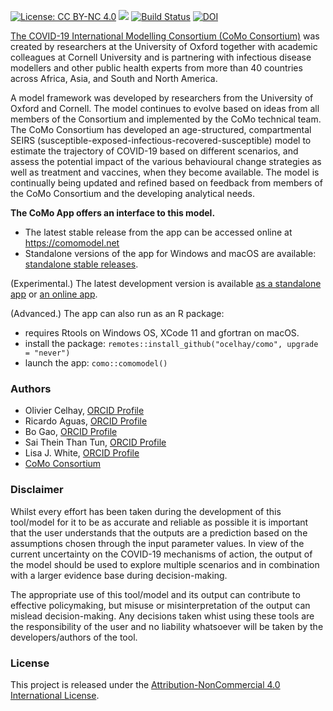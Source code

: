 <!-- badges: start -->
[![License: CC BY-NC 4.0](https://img.shields.io/badge/License-CC%20BY--NC%204.0-lightgrey.svg)](https://creativecommons.org/licenses/by-nc/4.0/)
[![](https://img.shields.io/badge/devel%20version-19.1.3.svg)](https://github.com/ocelhay/como)
[![Build Status](https://travis-ci.org/ocelhay/como.svg?branch=master)](https://travis-ci.org/ocelhay/como)
[![DOI](https://zenodo.org/badge/251726959.svg)](https://zenodo.org/badge/latestdoi/251726959)
<!-- badges: end -->


[The COVID-19 International Modelling Consortium (CoMo Consortium)](https://como.bmj.com) was created by researchers at the University of Oxford together with academic colleagues at Cornell University and is partnering with infectious disease modellers and other public health experts from more than 40 countries across Africa, Asia, and South and North America.

A model framework was developed by researchers from the University of Oxford and Cornell. The model continues to evolve based on ideas from all members of the Consortium and implemented by the CoMo technical team. The CoMo Consortium has developed an age-structured, compartmental SEIRS (susceptible-exposed-infectious-recovered-susceptible) model to estimate the trajectory of COVID-19 based on different scenarios, and assess the potential impact of the various behavioural change strategies as well as treatment and vaccines, when they become available. 
The model is continually being updated and refined based on feedback from members of the CoMo Consortium and the developing analytical needs. 

**The CoMo App offers an interface to this model.**

- The latest stable release from the app can be accessed online at https://comomodel.net
- Standalone versions of the app for Windows and macOS are available: [standalone stable releases](https://github.com/ocelhay/como/releases/latest).

(Experimental.) The latest development version is available [as a standalone app](https://github.com/ocelhay/como/releases) or [an online app](https://livedataoxford.shinyapps.io/comoappdev/).

(Advanced.) The app can also run as an R package:

- requires Rtools on Windows OS, XCode 11 and gfortran on macOS.
- install the package: `remotes::install_github("ocelhay/como", upgrade = "never")`
- launch the app: `como::comomodel()`



### Authors

- Olivier Celhay, [ORCID Profile](https://orcid.org/0000-0002-2971-9110)
- Ricardo Aguas, [ORCID Profile](https://orcid.org/0000-0002-6507-6597)
- Bo Gao, [ORCID Profile](https://orcid.org/0000-0002-7405-7507)
- Sai Thein Than Tun, [ORCID Profile](https://orcid.org/0000-0001-9733-8304)
- Lisa J. White, [ORCID Profile](https://orcid.org/0000-0002-6523-185X)
- [CoMo Consortium](https://como.bmj.com)

### Disclaimer

Whilst every effort has been taken during the development of this tool/model for it to be as accurate and reliable as possible it is important that the user understands that the outputs are a prediction based on the assumptions chosen through the input parameter values. In view of the current uncertainty on the COVID-19 mechanisms of action, the output of the model should be used to explore multiple scenarios and in combination with a larger evidence base during decision-making.

The appropriate use of this tool/model and its output can contribute to effective policymaking, but misuse or misinterpretation of the output can mislead decision-making. Any decisions taken whist using these tools are the responsibility of the user and no liability whatsoever will be taken by the developers/authors of the tool.

### License

This project is released under the [Attribution-NonCommercial 4.0 International License](https://github.com/ocelhay/como/blob/master/LICENSE.txt).





